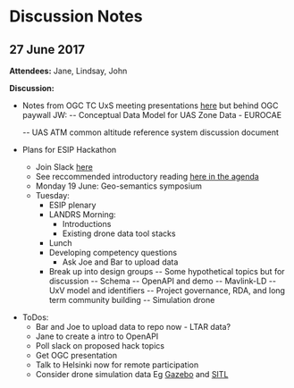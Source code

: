 # Discussion Notes

## 27 June 2017

**Attendees:**
Jane, Lindsay, John 

**Discussion:**

* Notes from OGC TC UxS meeting presentations [here](https://portal.opengeospatial.org/index.php?m=projects&a=view&project_id=82&tab=2&artifact_id=84117) but behind OGC paywall
JW: 
    -- Conceptual Data Model for UAS Zone Data - EUROCAE
 
    -- UAS ATM common altitude reference system discussion document 

* Plans for ESIP Hackathon
    * Join Slack [here](https://join.slack.com/t/landrsworkspace/shared_invite/enQtNjYwNDI3NDk2NTE5LWUxMTEwMDc4Y2RjMmI0MzIwOGI3NTNkNTUyMTQ2N2UyZmZlNDExNGYxNWVjMDFjMDU1MTgwMjE3MWQ5Y2Q1OWE)
    * See reccommended introductory reading [here in the agenda](https://github.com/opengeospatial/LANDRS/blob/master/DesignDocs/DesignHack1/Agenda.md)
    * Monday 19 June: Geo-semantics symposium
    * Tuesday:
        - ESIP plenary
        - LANDRS Morning: 
            - Introductions 
            - Existing drone data tool stacks
        - Lunch
        - Developing competency questions
            * Ask Joe and Bar to upload data
        - Break up into design groups
            -- Some hypothetical topics but for discussion
            -- Schema
            -- OpenAPI and demo
            -- Mavlink-LD
            -- UxV model and identifiers
            -- Project governance, RDA, and long term community building
            -- Simulation drone 

- ToDos:
    - Bar and Joe to upload data to repo now - LTAR data?
    - Jane to create a intro to OpenAPI
    - Poll slack on proposed hack topics
    - Get OGC presentation
    - Talk to Helsinki now for remote participation
    - Consider drone simulation data Eg [Gazebo](https://wiki.ros.org/gazebo) and [SITL](https://duckduckgo.com/?q=Ardupilot+simulator&t=canonical&ia=web)
